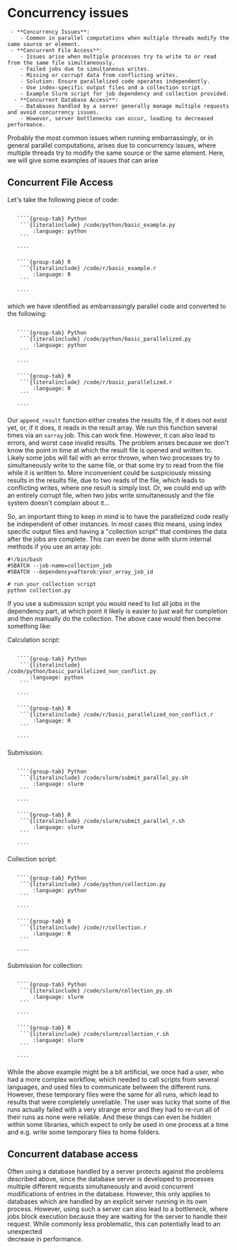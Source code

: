# Concurrency issues

```{admonition} Summary
 - **Concurrency Issues**: 
    - Common in parallel computations when multiple threads modify the same source or element.
 - **Concurrent File Access**:
	- Issues arise when multiple processes try to write to or read from the same file simultaneously.
	- Failed jobs due to simultaneous writes.
	- Missing or corrupt data from conflicting writes.
	- Solution: Ensure parallelized code operates independently.
	- Use index-specific output files and a collection script.
	- Example Slurm script for job dependency and collection provided.
  - **Concurrent Database Access**:
	- Databases handled by a server generally manage multiple requests and avoid concurrency issues.
	- However, server bottlenecks can occur, leading to decreased performance.
```


Probably the most common issues when running embarrassingly, or in general parallel computations, arises due to concurrency issues, where multiple threads try to modify the same source or the same element.
Here, we will give some examples of issues that can arise



## Concurrent File Access

Let's take the following piece of code:

`````{tabs}

   ````{group-tab} Python
    ```{literalinclude} /code/python/basic_example.py
        :language: python
    ```

   ````

   ````{group-tab} R
    ```{literalinclude} /code/r/basic_example.r
        :language: R
    ```

   ````

`````

which we have identified as embarrassingly parallel code and converted to the following:

`````{tabs}

   ````{group-tab} Python
    ```{literalinclude} /code/python/basic_parallelized.py
        :language: python
    ```

   ````

   ````{group-tab} R
    ```{literalinclude} /code/r/basic_parallelized.r
        :language: R
    ```

   ````

`````

Our `append_result` function either creates the results file, if it does not exist yet, or, if
it does, it reads in the result array. We run this function several times via an `sarray` job.
This can work fine. However, it can also lead to errors, and worst case invalid results.
The problem arises because we don't know the point in time at which the result file is opened
and written to. Likely some jobs will fail with an error thrown, when two processes try to
simultaneously write to the same file, or that some try to read from the file while it is
written to. More inconvenient could be suspiciously missing results in the results file, due to
two reads of the file, which leads to conflicting writes, where one result is simply lost.
Or, we could end up with an entirely corrupt file, when two jobs write simultaneously and the
file system doesn't complain about it...

So, an important thing to keep in mind is to have the parallelized code really be independent
of other instances. In most cases this means, using index specific output files and having a
"collection script" that combines the data after the jobs are complete. This can even be done with slurm internal methods if you use an array job:

```slurm
#!/bin/bash
#SBATCH --job-name=collection_job
#SBATCH --dependency=afterok:your_array_job_id

# run your collection script
python collection.py
```

If you use a submission script you would need to list all jobs in the dependency part, at which point it likely is easier to just wait for completion and then manually do the collection.
The above case would then become something like:

Calculation script:

`````{tabs}

   ````{group-tab} Python
    ```{literalinclude} /code/python/basic_parallelized_non_conflict.py
       :language: python
    ```

   ````

   ````{group-tab} R
    ```{literalinclude} /code/r/basic_parallelized_non_conflict.r
        :language: R
    ```

   ````

`````

Submission:

`````{tabs}

   ````{group-tab} Python
    ```{literalinclude} /code/slurm/submit_parallel_py.sh
        :language: slurm
    ```

   ````

   ````{group-tab} R
    ```{literalinclude} /code/slurm/submit_parallel_r.sh
        :language: slurm
    ```

   ````

`````

Collection script:

`````{tabs}

   ````{group-tab} Python
    ```{literalinclude} /code/python/collection.py
        :language: python
    ```

   ````

   ````{group-tab} R
    ```{literalinclude} /code/r/collection.r
        :language: R
    ```

   ````

`````

Submission for collection:

`````{tabs}

   ````{group-tab} Python
    ```{literalinclude} /code/slurm/collection_py.sh
        :language: slurm
    ```

   ````

   ````{group-tab} R
    ```{literalinclude} /code/slurm/collection_r.sh
        :language: slurm
    ```

   ````

`````

While the above example might be a bit artificial, we once had a user, who had a more complex
workflow, which needed to call scripts from several languages, and used files to communicate
between the different runs. However, these temporary files were the same for all runs, which
lead to results that were completely unreliable. The user was lucky that some of the runs
actually failed with a very strange error and they had to re-run all of their runs as
none were reliable. And these things can even be hidden within some libraries, which expect to
only be used in one process at a time and e.g. write some temporary files to home folders.

## Concurrent database access

Often using a database handled by a server protects against the problems described above, since the database
server is developed to processes multiple different requests simultaneously and avoid concurrent modifications
of entries in the database. However, this only applies to databases which are handled by an explicit server running
in its own process.
However, using such a server can also lead to a bottleneck, where jobs block execution because they are waiting for
the server to handle their request. While commonly less problematic, this can potentially lead to an unexpected  
decrease in performance.
